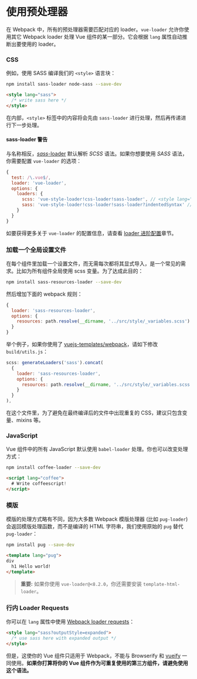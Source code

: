 # 使用预处理器

在 Webpack 中，所有的预处理器需要匹配对应的 loader。`vue-loader` 允许你使用其它 Webpack loader 处理 Vue 组件的某一部分。它会根据 `lang` 属性自动推断出要使用的 loader。

### CSS

例如，使用 SASS 编译我们的 `<style>` 语言块：

``` bash
npm install sass-loader node-sass --save-dev
```

``` html
<style lang="sass">
  /* write sass here */
</style>
```

在内部，`<style>` 标签中的内容将会先由 `sass-loader` 进行处理，然后再传递进行下一步处理。

#### sass-loader 警告

与名称相反，[*sass*-loader](https://github.com/jtangelder/sass-loader) 默认解析 *SCSS* 语法。如果你想要使用 *SASS* 语法，你需要配置 `vue-loader` 的选项：

```javascript
{
  test: /\.vue$/,
  loader: 'vue-loader',
  options: {
    loaders: {
      scss: 'vue-style-loader!css-loader!sass-loader', // <style lang="scss">
      sass: 'vue-style-loader!css-loader!sass-loader?indentedSyntax' // <style lang="sass">
    }
  }
}
```

如要获得更多关于 `vue-loader` 的配置信息，请查看 [loader 进阶配置](./advanced.md)章节。

### 加载一个全局设置文件

在每个组件里加载一个设置文件，而无需每次都将其显式导入，是一个常见的需求。比如为所有组件全局使用 scss 变量。为了达成此目的：

``` bash
npm install sass-resources-loader --save-dev
```

然后增加下面的 webpack 规则：

``` js
{
  loader: 'sass-resources-loader',
  options: {
    resources: path.resolve(__dirname, '../src/style/_variables.scss')
  }
}
```

举个例子，如果你使用了 [vuejs-templates/webpack](https://github.com/vuejs-templates/webpack)，请如下修改 `build/utils.js`：

``` js
scss: generateLoaders('sass').concat(
  {
    loader: 'sass-resources-loader',
    options: {
      resources: path.resolve(__dirname, '../src/style/_variables.scss')
    }
  }
),
```

在这个文件里，为了避免在最终编译后的文件中出现重复的 CSS，建议只包含变量、mixins 等。

### JavaScript

Vue 组件中的所有 JavaScript 默认使用 `babel-loader` 处理。你也可以改变处理方式：

``` bash
npm install coffee-loader --save-dev
```

``` html
<script lang="coffee">
  # Write coffeescript!
</script>
```

### 模版

模版的处理方式略有不同，因为大多数 Webpack 模版处理器 (比如 `pug-loader`) 会返回模版处理函数，而不是编译的 HTML 字符串，我们使用原始的 `pug` 替代 `pug-loader`：

``` bash
npm install pug --save-dev
```

``` html
<template lang="pug">
div
  h1 Hello world!
</template>
```

> **重要:** 如果你使用 `vue-loader@<8.2.0`，你还需要安装 `template-html-loader`。

### 行内 Loader Requests

你可以在 `lang` 属性中使用 [Webpack loader requests](https://webpack.github.io/docs/loaders.html#introduction)：

``` html
<style lang="sass?outputStyle=expanded">
  /* use sass here with expanded output */
</style>
```

但是，这使你的 Vue 组件只适用于 Webpack，不能与 Browserify 和 [vueify](https://github.com/vuejs/vueify) 一同使用。**如果你打算将你的 Vue 组件作为可重复使用的第三方组件，请避免使用这个语法。**
